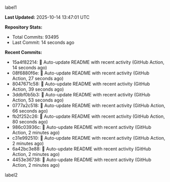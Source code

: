 
label1 
<!-- ACTIVITY_START -->
**Last Updated:** 2025-10-14 13:47:01 UTC

**Repository Stats:**
- Total Commits: 93495
- Last Commit: 14 seconds ago

**Recent Commits:**
- 15a4f82214: 🤖 Auto-update README with recent activity (GitHub Action, 14 seconds ago)
- 08f6880f6e: 🤖 Auto-update README with recent activity (GitHub Action, 27 seconds ago)
- 8047671c58: 🤖 Auto-update README with recent activity (GitHub Action, 39 seconds ago)
- 3ddbf0b5b3: 🤖 Auto-update README with recent activity (GitHub Action, 53 seconds ago)
- 0777a2c518: 🤖 Auto-update README with recent activity (GitHub Action, 66 seconds ago)
- fb2f252c26: 🤖 Auto-update README with recent activity (GitHub Action, 80 seconds ago)
- 986c03936c: 🤖 Auto-update README with recent activity (GitHub Action, 2 minutes ago)
- c31e992510: 🤖 Auto-update README with recent activity (GitHub Action, 2 minutes ago)
- 6a42bc3e88: 🤖 Auto-update README with recent activity (GitHub Action, 2 minutes ago)
- 4453e36738: 🤖 Auto-update README with recent activity (GitHub Action, 2 minutes ago)
<!-- ACTIVITY_END -->

label2
